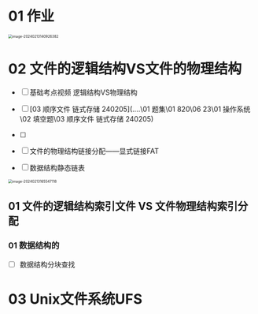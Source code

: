 # 01 作业

<img src="https://cvp.oss-cn-shanghai.aliyuncs.com/picgo/202402131409451.png" alt="image-20240213140926382" style="zoom:50%;" />



# 02 文件的逻辑结构VS文件的物理结构

- [ ] 基础考点视频 逻辑结构VS物理结构

- [ ]  [03 顺序文件 链式存储 240205](..\..\01 题集\01 820\06 23\01 操作系统\02 填空题\03 顺序文件 链式存储 240205) 
- [ ] 
- [ ] 文件的物理结构链接分配——显式链接FAT
- [ ] 数据结构静态链表

<img src="https://cvp.oss-cn-shanghai.aliyuncs.com/picgo/202402131655428.png" alt="image-20240213165547118" style="zoom:50%;" />

## 01 文件的逻辑结构索引文件 VS 文件物理结构索引分配



### 01 数据结构的

- [ ] 数据结构分块查找











# 03 Unix文件系统UFS
